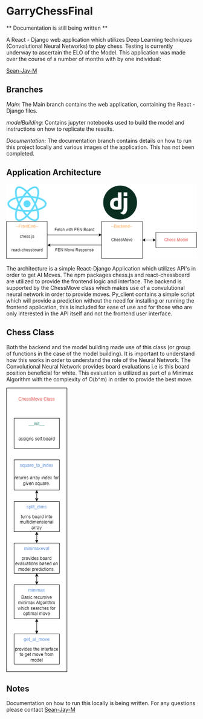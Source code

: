 # GarryChessFinal

** Documentation is still being written **

A React - Django web application which utilizes Deep Learning techniques (Convolutional Neural Networks) to play chess. Testing is currently underway to ascertain the ELO of the Model.
This application was made over the course of a number of months with by one individual:

[Sean-Jay-M](https://github.com/Sean-Jay-M)

## Branches
*Main:*  The Main branch contains the web application, containing the React - Django files.

*modelBuilding:* Contains jupyter notebooks used to build the model and instructions on how to replicate the results.

*Documentation:* The documentation branch contains details on how to run this project locally and various images of the application. This has not been completed.

## Application Architecture
![Architecture](https://github.com/Sean-Jay-M/GarryChessFinal/blob/documentation/webGarryChess.png)

The architecture is a simple React-Django Application which utilizes API's in order to get AI Moves. The npm packages chess.js and react-chessboard are utilized to provide the frontend logic and interface. The backend is supported by the ChessMove class which makes use of a convulutional neural network in order to provide moves. Py_client contains a simple script which will provide a prediction without the need for installing or running the frontend application, this is included for ease of use and for those who are only interested in the API itself and not the frontend user interface.

## Chess Class

Both the backend and the model building made use of this class (or group of functions in the case of the model building). It is important to understand how this works in order to understand the role of the Neural Network. The Convolutional Neural Network provides board evaluations i.e is this board position beneficial for white. This evaluation is utilized as part of a Minimax Algorithm with the complexity of O(b^m) in order to provide the best move.

![class](https://github.com/Sean-Jay-M/GarryChessFinal/blob/documentation/chessClass.png)

## Notes

Documentation on how to run this locally is being written. 
For any questions please contact [Sean-Jay-M](https://github.com/Sean-Jay-M)
